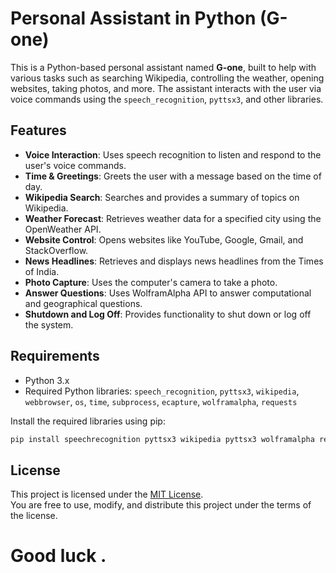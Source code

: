 # Personal Assistant in Python (G-one)

This is a Python-based personal assistant named **G-one**, built to help with various tasks such as searching Wikipedia, controlling the weather, opening websites, taking photos, and more. The assistant interacts with the user via voice commands using the `speech_recognition`, `pyttsx3`, and other libraries.

## Features

- **Voice Interaction**: Uses speech recognition to listen and respond to the user's voice commands.
- **Time & Greetings**: Greets the user with a message based on the time of day.
- **Wikipedia Search**: Searches and provides a summary of topics on Wikipedia.
- **Weather Forecast**: Retrieves weather data for a specified city using the OpenWeather API.
- **Website Control**: Opens websites like YouTube, Google, Gmail, and StackOverflow.
- **News Headlines**: Retrieves and displays news headlines from the Times of India.
- **Photo Capture**: Uses the computer's camera to take a photo.
- **Answer Questions**: Uses WolframAlpha API to answer computational and geographical questions.
- **Shutdown and Log Off**: Provides functionality to shut down or log off the system.

## Requirements

- Python 3.x
- Required Python libraries: `speech_recognition`, `pyttsx3`, `wikipedia`, `webbrowser`, `os`, `time`, `subprocess`, `ecapture`, `wolframalpha`, `requests`

Install the required libraries using pip:

```bash
pip install speechrecognition pyttsx3 wikipedia pyttsx3 wolframalpha requests ecapture
```


## License

This project is licensed under the [MIT License](LICENSE).  
You are free to use, modify, and distribute this project under the terms of the license.

# Good luck . 

